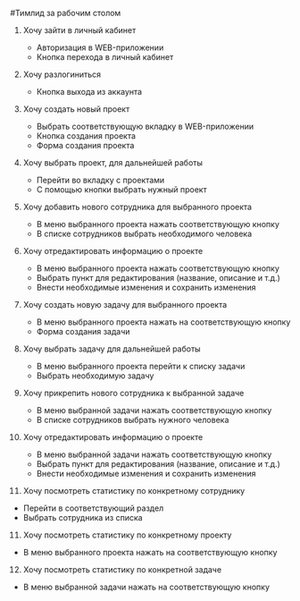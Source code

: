 #Тимлид за рабочим столом

1. Хочу зайти в личный кабинет
   - Авторизация в WEB-приложении
   - Кнопка перехода в личный кабинет

2. Хочу разлогиниться
   - Кнопка выхода из аккаунта

3. Хочу создать новый проект
   - Выбрать соответствующую вкладку в WEB-приложении
   - Кнопка создания проекта
   - Форма создания проекта

4. Хочу выбрать проект, для дальнейшей работы
   - Перейти во вкладку с проектами
   - С помощью кнопки выбрать нужный проект

5. Хочу добавить нового сотрудника для выбранного проекта
   - В меню выбранного проекта нажать соответствующую кнопку
   - В списке сотрудников выбрать необходимого человека

6. Хочу отредактировать информацию о проекте
   - В меню выбранного проекта нажать соответствующую кнопку
   - Выбрать пункт для редактирования (название, описание и т.д.)
   - Внести необходимые изменения и сохранить изменения

7. Хочу создать новую задачу для выбранного проекта
   - В меню выбранного проекта нажать на соответствующую кнопку
   - Форма создания задачи

8. Хочу выбрать задачу для дальнейшей работы
   - В меню выбранного проекта перейти к списку задачи
   - Выбрать необходимую задачу

9. Хочу прикрепить нового сотрудника к выбранной задаче
   - В меню выбранной задачи нажать соответствующую кнопку
   - В списке сотрудников выбрать нужного человека

9. Хочу отредактировать информацию о проекте
   - В меню выбранной задачи нажать соответствующую кнопку
   - Выбрать пункт для редактирования (название, описание и т.д.)
   - Внести необходимые изменения и сохранить изменения

10. Хочу посмотреть статистику по конкретному сотруднику
   - Перейти в соответствующий раздел
   - Выбрать сотрудника из списка

11. Хочу посмотреть статистику по конкретному проекту
   - В меню выбранного проекта нажать на соответствующую кнопку

12. Хочу посмотреть статистику по конкретной задаче
   - В меню выбранной задачи нажать на соответствующую кнопку
